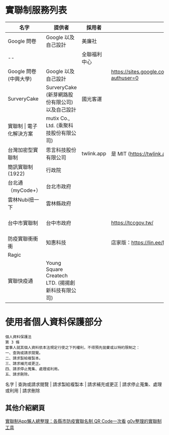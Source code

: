 # 實聯制服務列表

名字                  | 提供者                                          | 採用者     | 服務連結    | 是否開放程式碼
---------------------|------------------------------------------------|-----------|-----------|---
Google 問卷           | Google 以及自己設計                              | 美廉社     |           |     
--                     |                                              | 全聯福利中心 |           |     
Google 問卷 (中興大學) | Google 以及自己設計                              |            | https://sites.google.com/email.nchu.edu.tw/slimz/%E9%A6%96%E9%A0%81?authuser=0           | 是
SurveryCake           | SurveryCake (新芽網路股份有限公司) 以及自己設計     | 國光客運    |            |            
實聯制 \| 電子化解決方案 | mutix Co., Ltd. (乘聚科技股份有限公司)            |            |
台灣加密型實聯制        | 思言科技股份有限公司                               | twlink.app | 是 MIT (https://twlink.app/contributes)
簡訊實聯制 (1922)      | 行政院                                           |            |
台北通（myCode+）      | 台北市政府                                       |            |
雲林Nubi扭一下         | 雲林縣政府                                       |            |
台中市實聯制           | 台中市政府                                          |            | https://tccgov.tw/ | 是 https://github.com/mirror520/tiwengo   https://github.com/mirror520/tiwenpass     
防疫實聯衝衝衝           | 知惠科技                                          |            | 店家版：https://lin.ee/N1DLxwm 民眾版：https://lin.ee/w7kkkOX
Ragic                  |                                                 |            |
實聯快疫通             | Young Square Createch LTD. (揚揚創新科技有限公司)    |            |

# 使用者個人資料保護部分


```
個人資料保護法
第 3 條
當事人就其個人資料依本法規定行使之下列權利，不得預先拋棄或以特約限制之：
一、查詢或請求閱覽。
二、請求製給複製本。
三、請求補充或更正。
四、請求停止蒐集、處理或利用。
五、請求刪除。
```
名字                  |  查詢或請求閱覽 | 請求製給複製本 | 請求補充或更正 | 請求停止蒐集、處理或利用 | 請求刪除


## 其他介紹網頁
[實聯制App懶人總整理：各縣市防疫實聯名制 QR Code一次看](https://mrmad.com.tw/real-name-system-app)
[g0v整理的實聯制工具](https://g0v.hackmd.io/@yitzu/covid-19?type=view#%E5%AF%A6%E8%81%AF%E5%88%B6%E5%B7%A5%E5%85%B7-%F0%9F%93%95Contact-Tracing-Tools)
